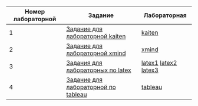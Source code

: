 | Номер лабораторной  | Задание | Лабораторная |
| ------------- | ------------- |  ------------- |
| 1  | [Задание для лабораторной kaiten](https://github.com/Chpola1/labs/blob/main/1711774742_Laboratornaya_rabota_1_Osnovy_%20(1).doc)  | [kaiten](https://github.com/Chpola1/labs/blob/main/kaiten/kaitenlab) |
| 2  | [Задание для лабораторной xmind](https://github.com/Chpola1/labs/blob/main/1711774742_Laboratornaya_rabota_1_Osnovy_%20(1).doc) | [xmind](https://github.com/Chpola1/labs/blob/main/xmind/%D0%A2%D0%B8%D0%BF%D1%8B%20%D0%BB%D0%B8%D1%87%D0%BD%D0%BE%D1%81%D1%82%D0%B8.xmind) |
| 3  | [Задания для лабораторных по latex](https://github.com/Chpola1/labs/blob/main/latex/0e27934c-9735-4c9d-a58e-04c4d3623b6b.jfif) | [latex1](https://github.com/Chpola1/labs/tree/main/latex/lab1) [latex2](https://github.com/Chpola1/labs/tree/main/latex/lab2) [latex3](https://github.com/Chpola1/labs/tree/main/latex/lab3)|
| 4  | [Задание для лабораторной по tableau](https://github.com/Chpola1/labs/blob/main/tableau/%D0%B7%D0%B0%D0%B4%D0%B0%D0%BD%D0%B8%D0%B5%20tableau.doc) | [tableau](https://github.com/Chpola1/labs/blob/main/tableau/Book1.twbx) |

